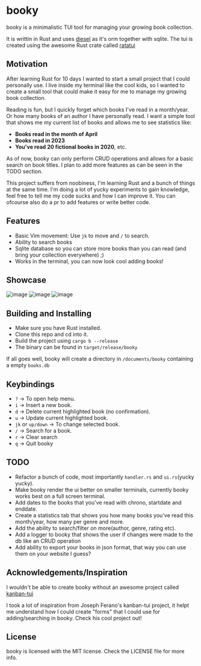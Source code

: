 # booky
booky is a minimalistic TUI tool for managing your growing book collection.

It is writtin in Rust and uses [diesel](https://diesel.rs/) as it's orm together with sqlite. The tui is created using the awesome Rust crate called [ratatui](https://crates.io/crates/ratatui)

## Motivation
After learning Rust for 10 days I wanted to start a small project that I could personally use. I live inside my terminal like the cool kids, so I wanted to create a small tool that could make it easy for me to manage my growing book collection.

Reading is fun, but I quickly forget which books I've read in a month/year. Or how many books of an author I have personally read. I want a simple tool that shows me my current list of books and allows me to see statistics like:

- **Books read in the month of April**
- **Books read in 2023**
- **You've read 20 fictional books in 2020**, etc.

As of now, booky can only perform CRUD operations and allows for a basic search on book titles. I plan to add more features as can be seen in the TODO section.

This project suffers from noobiness, I'm learning Rust and a bunch of things at the same time. I'm doing a lot of yucky experiments to gain knowledge, feel free to tell me my code sucks and how I can improve it. You can ofcourse also do a pr to add features or write better code.

## Features
- Basic Vim movement: Use `jk` to move and `/` to search.
- Ability to search books
- Sqlite database so you can store more books than you can read (and bring your collection everywhere) ;)
- Works in the terminal, you can now look cool adding books!
  
## Showcase
![image](https://github.com/Ay-can/booky/assets/61593654/98beb723-3757-4bf2-9459-c3ffec139e5b)
![image](https://github.com/Ay-can/booky/assets/61593654/b92287cf-7601-48a6-8da7-2a68dee7904a)
![image](https://github.com/Ay-can/booky/assets/61593654/0147bb38-e1c0-44c3-9dae-026c8b04121e)


## Building and Installing
- Make sure you have Rust installed.
- Clone this repo and cd into it.
- Build the project using `cargo b --release`
- The binary can be found in `target/release/booky`

If all goes well, booky will create a directory in `/documents/booky` containing a empty `books.db`

## Keybindings
- `?` -> To open help menu.
- `i` -> Insert a new book.
- `d` -> Delete current highlighted book (no confirmation).
- `u` -> Update current highlighted book.
- `jk` or `up/down` -> To change selected book.
- `/` -> Search for a book.
- `r` -> Clear search
- `q` -> Quit booky
  
## TODO
- Refactor a bunch of code, most importantly `handler.rs` and `ui.rs`(yucky yucky).
- Make booky render the ui better on smaller terminals, currently booky works best on a full screen terminal.
- Add dates to the books that you've read with chrono, startdate and enddate.
- Create a statistics tab that shows you how many books you've read this month/year, how many per genre and more.
- Add the ability to search/filter on more(author, genre, rating etc).
- Add a logger to booky that shows the user if changes were made to the db like an CRUD operation
- Add ability to export your books in json format, that way you can use them on your website I guess?

## Acknowledgements/Inspiration
I wouldn't be able to create booky without an awesome project called [kanban-tui](https://github.com/JosephFerano/kanban-tui)

I took a lot of inspiration from Joseph Ferano's kanban-tui project, it helpt me understand how I could create "forms" that I could use for adding/searching in booky. Check his cool project out!

## License
booky is licensed with the MIT license. Check the LICENSE file for more info.



